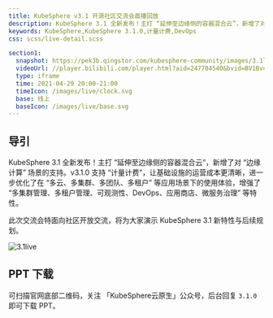 ```yaml
---
title: KubeSphere v3.1 开源社区交流会直播回放
description: KubeSphere 3.1 全新发布！主打 “延伸至边缘侧的容器混合云”，新增了对 “边缘计算” 场景的支持。v3.1.0 支持 “计量计费”，让基础设施的运营成本更清晰，进一步优化了在 “多云、多集群、多团队、多租户” 等应用场景下的使用体验，增强了 “多集群管理、多租户管理、可观测性、DevOps、应用商店、微服务治理” 等特性。
keywords: KubeSphere,KubeSphere 3.1.0,计量计费,DevOps
css: scss/live-detail.scss

section1:
  snapshot: https://pek3b.qingstor.com/kubesphere-community/images/3.1live.jpeg
  videoUrl: //player.bilibili.com/player.html?aid=247784540&bvid=BV1Bv411L7Hx&cid=331253914&page=1&high_quality=1
  type: iframe
  time: 2021-04-29 20:00-21:00
  timeIcon: /images/live/clock.svg
  base: 线上
  baseIcon: /images/live/base.svg
---
```


## 导引

KubeSphere 3.1 全新发布！主打 “延伸至边缘侧的容器混合云”，新增了对 “边缘计算” 场景的支持。v3.1.0 支持 “计量计费”，让基础设施的运营成本更清晰，进一步优化了在 “多云、多集群、多团队、多租户” 等应用场景下的使用体验，增强了 “多集群管理、多租户管理、可观测性、DevOps、应用商店、微服务治理” 等特性。

此次交流会特面向社区开放交流，将为大家演示 KubeSphere 3.1 新特性与后续规划。

![3.1live](https://pek3b.qingstor.com/kubesphere-community/images/3.1live-poster.jpg)

## PPT 下载

可扫描官网底部二维码，关注 「KubeSphere云原生」公众号，后台回复 `3.1.0` 即可下载 PPT。